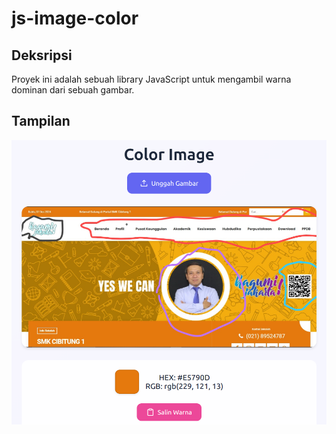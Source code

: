 # js-image-color

## Deksripsi
Proyek ini adalah sebuah library JavaScript untuk mengambil warna dominan dari sebuah gambar.


## Tampilan
![Contoh Gambar](test.png)


